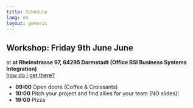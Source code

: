 ```yaml
---
title: Schedule
lang: en
layout: generic
---
```


## Workshop: Friday 9th June June

at **at Rheinstrasse 97, 64295 Darmstadt (Office BSI Business Systems Integration)**
<br><a href="https://goo.gl/maps/ccKso8grDP72" target="_blank"><i class="fa fa-map-marker" aria-hidden="true"></i> how do I get there?</a>

 - **09:00** Open doors (Coffee & Croissants)
 - **10:00** Pitch your project and find allies for your team (NO slides)!
 - **19:00** Pizza
